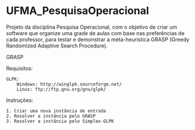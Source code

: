 # UFMA_PesquisaOperacional
Projeto da disciplina Pesquisa Operacional, com o objetivo de criar um software que organize uma grade de aulas com base nas preferências de cada professor, para testar e demonstrar a meta-heurística GRASP (Greedy Randomized Adaptive Search Procedure).

GRASP

Requisitos:

	GLPK:
		Windows: http://winglpk.sourceforge.net/
		Linux: ftp://ftp.gnu.org/gnu/glpk/

Instruções:

	1. Criar uma nova instância de entrada
	2. Resolver a instância pelo GRASP
	3. Resolver a instância pelo Simplex-GLPK
